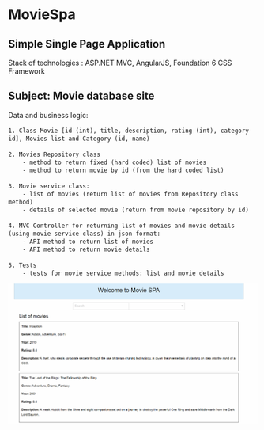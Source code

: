 # MovieSpa

Simple Single Page Application
---
Stack of technologies : ASP.NET MVC, AngularJS, Foundation 6 CSS Framework

Subject: Movie database site
---

Data and business logic:

	1. Class Movie [id (int), title, description, rating (int), category id], Movies list and Category (id, name)

	2. Movies Repository class
		- method to return fixed (hard coded) list of movies
 		- method to return movie by id (from the hard coded list)

 	3. Movie service class:
		- list of movies (return list of movies from Repository class method)
 		- details of selected movie (return from movie repository by id)
 		
 	4. MVC Controller for returning list of movies and movie details (using movie service class) in json format:
 		- API method to return list of movies
 		- API method to return movie details

 	5. Tests
 		- tests for movie service methods: list and movie details




![Screenshot](movie-spa.PNG)